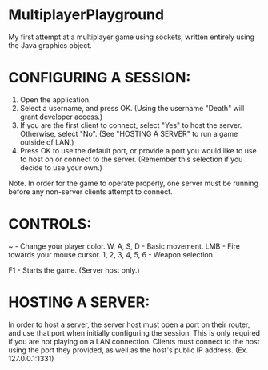 # MultiplayerPlayground
My first attempt at a multiplayer game using sockets, written entirely using the Java graphics object.

CONFIGURING A SESSION:
=========================
1. Open the application.
2. Select a username, and press OK. (Using the username "Death" will grant developer access.)
3. If you are the first client to connect, select "Yes" to host the server. Otherwise, select "No". (See "HOSTING A SERVER" to run a game outside of LAN.)
4. Press OK to use the default port, or provide a port you would like to use to host on or connect to the server. (Remember this selection if you decide to use your own.)

Note. In order for the game to operate properly, one server must be running before any non-server clients attempt to connect.

CONTROLS:
=========================
~                 - Change your player color.
W, A, S, D        - Basic movement.
LMB               - Fire towards your mouse cursor.
1, 2, 3, 4, 5, 6  - Weapon selection.

F1                - Starts the game. (Server host only.)

HOSTING A SERVER:
=========================
In order to host a server, the server host must open a port on their router, and use that port when initially configuring the session. This is only required if you are not playing on a LAN connection.
Clients must connect to the host using the port they provided, as well as the host's public IP address. (Ex. 127.0.0.1:1331)
